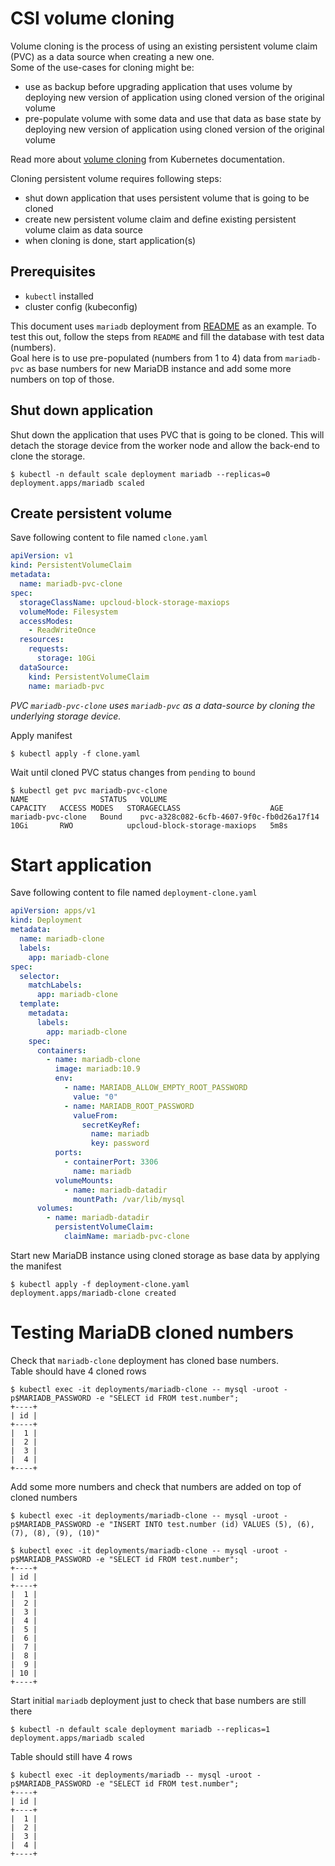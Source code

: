# CSI volume cloning

Volume cloning is the process of using an existing persistent volume claim (PVC) as a data source when creating a new one.  
Some of the use-cases for cloning might be:
- use as backup before upgrading application that uses volume by deploying new version of application using cloned version of the original volume
- pre-populate volume with some data and use that data as base state by deploying new version of application using cloned version of the original volume


Read more about [volume cloning](https://kubernetes.io/docs/concepts/storage/volume-pvc-datasource/#introduction) from Kubernetes documentation. 

Cloning persistent volume requires following steps:
- shut down application that uses persistent volume that is going to be cloned
- create new persistent volume claim and define existing persistent volume claim as data source
- when cloning is done, start application(s)


## Prerequisites
- `kubectl` installed
- cluster config (kubeconfig)


This document uses `mariadb` deployment from [README](README.md) as an example. To test this out, follow the steps from `README` and fill the database with test data (numbers).   
Goal here is to use pre-populated (numbers from 1 to 4) data from `mariadb-pvc` as base numbers for new MariaDB instance and add some more numbers on top of those.

## Shut down application
Shut down the application that uses PVC that is going to be cloned. This will detach the storage device from the worker node and allow the back-end to clone the storage. 

```shell
$ kubectl -n default scale deployment mariadb --replicas=0
deployment.apps/mariadb scaled
```

## Create persistent volume
Save following content to file named `clone.yaml`
```yaml
apiVersion: v1
kind: PersistentVolumeClaim
metadata:
  name: mariadb-pvc-clone
spec:
  storageClassName: upcloud-block-storage-maxiops
  volumeMode: Filesystem
  accessModes:
    - ReadWriteOnce
  resources:
    requests:
      storage: 10Gi
  dataSource:
    kind: PersistentVolumeClaim
    name: mariadb-pvc
```
*PVC `mariadb-pvc-clone` uses `mariadb-pvc` as a data-source by cloning the underlying storage device.*

Apply manifest
```shell
$ kubectl apply -f clone.yaml
```

Wait until cloned PVC status changes from `pending` to `bound` 
```shell
$ kubectl get pvc mariadb-pvc-clone
NAME                STATUS   VOLUME                                     CAPACITY   ACCESS MODES   STORAGECLASS                    AGE
mariadb-pvc-clone   Bound    pvc-a328c082-6cfb-4607-9f0c-fb0d26a17f14   10Gi       RWO            upcloud-block-storage-maxiops   5m8s
```

# Start application
Save following content to file named `deployment-clone.yaml`
```yaml
apiVersion: apps/v1
kind: Deployment
metadata:
  name: mariadb-clone
  labels:
    app: mariadb-clone
spec:
  selector:
    matchLabels:
      app: mariadb-clone
  template:
    metadata:
      labels:
        app: mariadb-clone
    spec:
      containers:
        - name: mariadb-clone
          image: mariadb:10.9
          env:
            - name: MARIADB_ALLOW_EMPTY_ROOT_PASSWORD
              value: "0"
            - name: MARIADB_ROOT_PASSWORD
              valueFrom:
                secretKeyRef:
                  name: mariadb
                  key: password
          ports:
            - containerPort: 3306
              name: mariadb
          volumeMounts:
            - name: mariadb-datadir
              mountPath: /var/lib/mysql
      volumes:
        - name: mariadb-datadir
          persistentVolumeClaim:
            claimName: mariadb-pvc-clone
```

Start new MariaDB instance using cloned storage as base data by applying the manifest
```shell
$ kubectl apply -f deployment-clone.yaml
deployment.apps/mariadb-clone created
```

# Testing MariaDB cloned numbers
Check that `mariadb-clone` deployment has cloned base numbers.  
Table should have 4 cloned rows
```shell
$ kubectl exec -it deployments/mariadb-clone -- mysql -uroot -p$MARIADB_PASSWORD -e "SELECT id FROM test.number";
+----+
| id |
+----+
|  1 |
|  2 |
|  3 |
|  4 |
+----+
```

Add some more numbers and check that numbers are added on top of cloned numbers
```shell
$ kubectl exec -it deployments/mariadb-clone -- mysql -uroot -p$MARIADB_PASSWORD -e "INSERT INTO test.number (id) VALUES (5), (6), (7), (8), (9), (10)"
```
```shell
$ kubectl exec -it deployments/mariadb-clone -- mysql -uroot -p$MARIADB_PASSWORD -e "SELECT id FROM test.number";
+----+
| id |
+----+
|  1 |
|  2 |
|  3 |
|  4 |
|  5 |
|  6 |
|  7 |
|  8 |
|  9 |
| 10 |
+----+
```

Start initial `mariadb` deployment just to check that base numbers are still there
```shell
$ kubectl -n default scale deployment mariadb --replicas=1
deployment.apps/mariadb scaled
```
Table should still have 4 rows
```shell
$ kubectl exec -it deployments/mariadb -- mysql -uroot -p$MARIADB_PASSWORD -e "SELECT id FROM test.number";
+----+
| id |
+----+
|  1 |
|  2 |
|  3 |
|  4 |
+----+
```